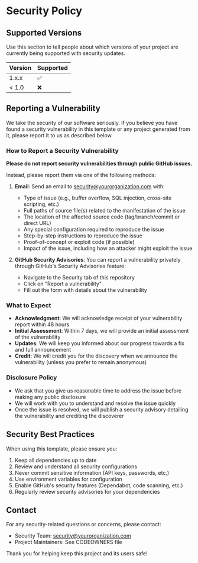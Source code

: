 # Security Policy

## Supported Versions

Use this section to tell people about which versions of your project are currently being supported with security updates.

| Version | Supported          |
| ------- | ------------------ |
| 1.x.x   | :white_check_mark: |
| < 1.0   | :x:                |

## Reporting a Vulnerability

We take the security of our software seriously. If you believe you have found a security vulnerability in this template or any project generated from it, please report it to us as described below.

### How to Report a Security Vulnerability

**Please do not report security vulnerabilities through public GitHub issues.**

Instead, please report them via one of the following methods:

1. **Email**: Send an email to <security@yourorganization.com> with:
   - Type of issue (e.g., buffer overflow, SQL injection, cross-site scripting, etc.)
   - Full paths of source file(s) related to the manifestation of the issue
   - The location of the affected source code (tag/branch/commit or direct URL)
   - Any special configuration required to reproduce the issue
   - Step-by-step instructions to reproduce the issue
   - Proof-of-concept or exploit code (if possible)
   - Impact of the issue, including how an attacker might exploit the issue

2. **GitHub Security Advisories**: You can report a vulnerability privately through GitHub's Security Advisories feature:
   - Navigate to the Security tab of this repository
   - Click on "Report a vulnerability"
   - Fill out the form with details about the vulnerability

### What to Expect

- **Acknowledgment**: We will acknowledge receipt of your vulnerability report within 48 hours
- **Initial Assessment**: Within 7 days, we will provide an initial assessment of the vulnerability
- **Updates**: We will keep you informed about our progress towards a fix and full announcement
- **Credit**: We will credit you for the discovery when we announce the vulnerability (unless you prefer to remain anonymous)

### Disclosure Policy

- We ask that you give us reasonable time to address the issue before making any public disclosure
- We will work with you to understand and resolve the issue quickly
- Once the issue is resolved, we will publish a security advisory detailing the vulnerability and crediting the discoverer

## Security Best Practices

When using this template, please ensure you:

1. Keep all dependencies up to date
2. Review and understand all security configurations
3. Never commit sensitive information (API keys, passwords, etc.)
4. Use environment variables for configuration
5. Enable GitHub's security features (Dependabot, code scanning, etc.)
6. Regularly review security advisories for your dependencies

## Contact

For any security-related questions or concerns, please contact:

- Security Team: <security@yourorganization.com>
- Project Maintainers: See CODEOWNERS file

Thank you for helping keep this project and its users safe!
